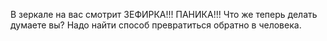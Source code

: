 В зеркале на вас смотрит ЗЕФИРКА!!! ПАНИКА!!! Что же теперь делать думаете вы? Надо найти способ превратиться
обратно в человека.


